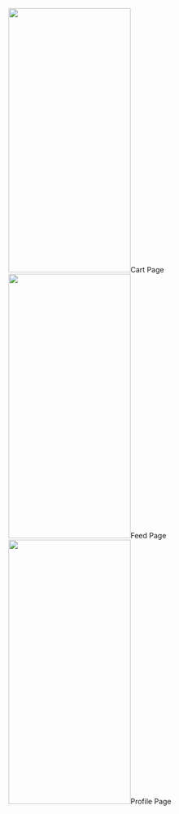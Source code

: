 <img src='https://user-images.githubusercontent.com/57865985/178961820-abe4e7b9-f885-4361-b029-5de8b51a2739.png' width=240 height=520>Cart Page
<img src='https://user-images.githubusercontent.com/57865985/178961831-9ed9aca1-373e-4e34-9e33-4c195aeecd33.png' width=240 height=520>Feed Page
<img src='https://user-images.githubusercontent.com/57865985/178961836-2d056d01-33eb-4421-94bd-e341d4384d57.png' width=240 height=520>Profile Page
